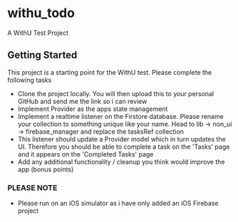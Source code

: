 # withu_todo

A WithU Test Project

## Getting Started

This project is a starting point for the WithU test. Please complete the following tasks

- Clone the project locally. You will then upload this to your personal GitHub and send me the link so i can review
- Implement Provider as the apps state management
- Implement a realtime listener on the Firstore database. Please rename your collection to something unique like your name. Head to lib -> non_ui -> firebase_manager and replace the tasksRef collection
- This listener should update a Provider model which in turn updates the UI. Therefore you should be able to complete a task on the 'Tasks' page and it appears on the 'Completed Tasks' page
- Add any additional functionality / cleanup you think would improve the app (bonus points)

### PLEASE NOTE
- Please run on an iOS simulator as i have only added an iOS Firebase  project
